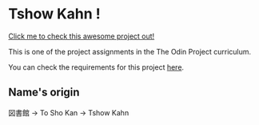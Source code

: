 # Tshow Kahn !

[Click me to check this awesome project out!](https://huangphoux.github.io/odin-tshow_can/)

This is one of the project assignments in the The Odin Project curriculum.

You can check the requirements for this project [here](https://www.theodinproject.com/lessons/node-path-javascript-library).

## Name's origin

図書館 → To Sho Kan → Tshow Kahn

